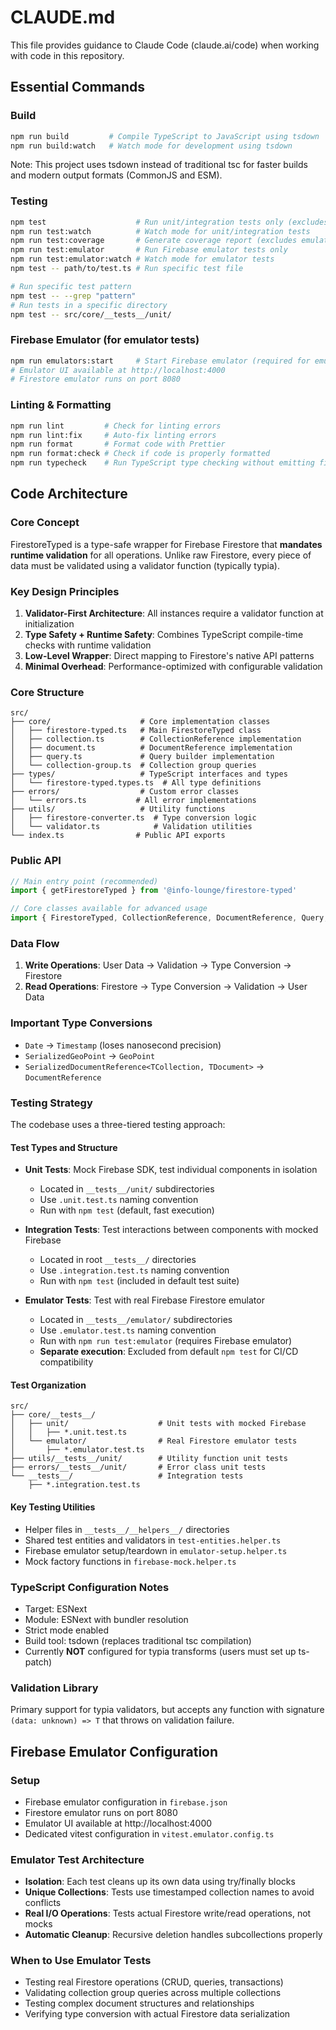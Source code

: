 # CLAUDE.md

This file provides guidance to Claude Code (claude.ai/code) when working with code in this repository.

## Essential Commands

### Build
```bash
npm run build         # Compile TypeScript to JavaScript using tsdown
npm run build:watch   # Watch mode for development using tsdown
```

Note: This project uses tsdown instead of traditional tsc for faster builds and modern output formats (CommonJS and ESM).

### Testing
```bash
npm test                    # Run unit/integration tests only (excludes emulator tests)
npm run test:watch          # Watch mode for unit/integration tests
npm run test:coverage       # Generate coverage report (excludes emulator tests)
npm run test:emulator       # Run Firebase emulator tests only
npm run test:emulator:watch # Watch mode for emulator tests
npm test -- path/to/test.ts # Run specific test file

# Run specific test pattern
npm test -- --grep "pattern"
# Run tests in a specific directory
npm test -- src/core/__tests__/unit/
```

### Firebase Emulator (for emulator tests)
```bash
npm run emulators:start     # Start Firebase emulator (required for emulator tests)
# Emulator UI available at http://localhost:4000
# Firestore emulator runs on port 8080
```

### Linting & Formatting
```bash
npm run lint         # Check for linting errors
npm run lint:fix     # Auto-fix linting errors
npm run format       # Format code with Prettier
npm run format:check # Check if code is properly formatted
npm run typecheck    # Run TypeScript type checking without emitting files
```

## Code Architecture

### Core Concept
FirestoreTyped is a type-safe wrapper for Firebase Firestore that **mandates runtime validation** for all operations. Unlike raw Firestore, every piece of data must be validated using a validator function (typically typia).

### Key Design Principles
1. **Validator-First Architecture**: All instances require a validator function at initialization
2. **Type Safety + Runtime Safety**: Combines TypeScript compile-time checks with runtime validation
3. **Low-Level Wrapper**: Direct mapping to Firestore's native API patterns
4. **Minimal Overhead**: Performance-optimized with configurable validation

### Core Structure
```
src/
├── core/                    # Core implementation classes
│   ├── firestore-typed.ts   # Main FirestoreTyped class
│   ├── collection.ts        # CollectionReference implementation
│   ├── document.ts          # DocumentReference implementation
│   ├── query.ts             # Query builder implementation
│   └── collection-group.ts  # Collection group queries
├── types/                   # TypeScript interfaces and types
│   └── firestore-typed.types.ts  # All type definitions
├── errors/                  # Custom error classes
│   └── errors.ts           # All error implementations
├── utils/                   # Utility functions
│   ├── firestore-converter.ts  # Type conversion logic
│   └── validator.ts            # Validation utilities
└── index.ts                # Public API exports
```

### Public API
```typescript
// Main entry point (recommended)
import { getFirestoreTyped } from '@info-lounge/firestore-typed'

// Core classes available for advanced usage
import { FirestoreTyped, CollectionReference, DocumentReference, Query, CollectionGroup } from '@info-lounge/firestore-typed'
```

### Data Flow
1. **Write Operations**: User Data → Validation → Type Conversion → Firestore
2. **Read Operations**: Firestore → Type Conversion → Validation → User Data

### Important Type Conversions
- `Date` → `Timestamp` (loses nanosecond precision)
- `SerializedGeoPoint` → `GeoPoint`
- `SerializedDocumentReference<TCollection, TDocument>` → `DocumentReference`

### Testing Strategy
The codebase uses a three-tiered testing approach:

#### Test Types and Structure
- **Unit Tests**: Mock Firebase SDK, test individual components in isolation
  - Located in `__tests__/unit/` subdirectories
  - Use `.unit.test.ts` naming convention
  - Run with `npm test` (default, fast execution)

- **Integration Tests**: Test interactions between components with mocked Firebase
  - Located in root `__tests__/` directories  
  - Use `.integration.test.ts` naming convention
  - Run with `npm test` (included in default test suite)

- **Emulator Tests**: Test with real Firebase Firestore emulator
  - Located in `__tests__/emulator/` subdirectories
  - Use `.emulator.test.ts` naming convention  
  - Run with `npm run test:emulator` (requires Firebase emulator)
  - **Separate execution**: Excluded from default `npm test` for CI/CD compatibility

#### Test Organization
```
src/
├── core/__tests__/
│   ├── unit/                    # Unit tests with mocked Firebase
│   │   ├── *.unit.test.ts
│   └── emulator/                # Real Firestore emulator tests
│       ├── *.emulator.test.ts
├── utils/__tests__/unit/        # Utility function unit tests
├── errors/__tests__/unit/       # Error class unit tests
└── __tests__/                   # Integration tests
    ├── *.integration.test.ts
```

#### Key Testing Utilities
- Helper files in `__tests__/__helpers__/` directories
- Shared test entities and validators in `test-entities.helper.ts`
- Firebase emulator setup/teardown in `emulator-setup.helper.ts`
- Mock factory functions in `firebase-mock.helper.ts`

### TypeScript Configuration Notes
- Target: ESNext
- Module: ESNext with bundler resolution
- Strict mode enabled
- Build tool: tsdown (replaces traditional tsc compilation)
- Currently **NOT** configured for typia transforms (users must set up ts-patch)

### Validation Library
Primary support for typia validators, but accepts any function with signature `(data: unknown) => T` that throws on validation failure.

## Firebase Emulator Configuration

### Setup
- Firebase emulator configuration in `firebase.json`
- Firestore emulator runs on port 8080
- Emulator UI available at http://localhost:4000
- Dedicated vitest configuration in `vitest.emulator.config.ts`

### Emulator Test Architecture
- **Isolation**: Each test cleans up its own data using try/finally blocks
- **Unique Collections**: Tests use timestamped collection names to avoid conflicts
- **Real I/O Operations**: Tests actual Firestore write/read operations, not mocks
- **Automatic Cleanup**: Recursive deletion handles subcollections properly

### When to Use Emulator Tests
- Testing real Firestore operations (CRUD, queries, transactions)
- Validating collection group queries across multiple collections
- Testing complex document structures and relationships
- Verifying type conversion with actual Firestore data serialization